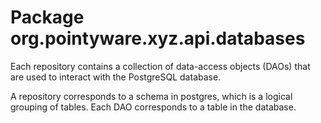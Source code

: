 # Package org.pointyware.xyz.api.databases
Each repository contains a collection of data-access objects (DAOs) that are
used to interact with the PostgreSQL database.

A repository corresponds to a schema in postgres, which is a logical 
grouping of tables. Each DAO corresponds to a table in the database.
